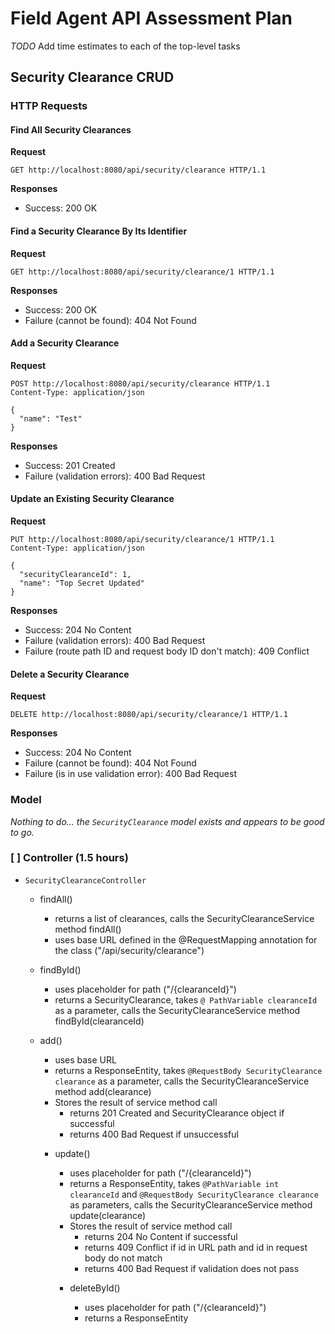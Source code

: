 
# Field Agent API Assessment Plan

_TODO_ Add time estimates to each of the top-level tasks

## Security Clearance CRUD

### HTTP Requests

#### Find All Security Clearances

**Request**

```
GET http://localhost:8080/api/security/clearance HTTP/1.1
```

**Responses**

* Success: 200 OK

#### Find a Security Clearance By Its Identifier

**Request**

```
GET http://localhost:8080/api/security/clearance/1 HTTP/1.1
```

**Responses**

* Success: 200 OK
* Failure (cannot be found): 404 Not Found

#### Add a Security Clearance

**Request**

```
POST http://localhost:8080/api/security/clearance HTTP/1.1
Content-Type: application/json

{
  "name": "Test"
}
```

**Responses**

* Success: 201 Created
* Failure (validation errors): 400 Bad Request

#### Update an Existing Security Clearance

**Request**

```
PUT http://localhost:8080/api/security/clearance/1 HTTP/1.1
Content-Type: application/json

{
  "securityClearanceId": 1,
  "name": "Top Secret Updated"
}
```

**Responses**

* Success: 204 No Content
* Failure (validation errors): 400 Bad Request
* Failure (route path ID and request body ID don't match): 409 Conflict

#### Delete a Security Clearance

**Request**

```
DELETE http://localhost:8080/api/security/clearance/1 HTTP/1.1
```

**Responses**

* Success: 204 No Content
* Failure (cannot be found): 404 Not Found
* Failure (is in use validation error): 400 Bad Request

### Model

_Nothing to do... the `SecurityClearance` model exists and appears to be good to go._

### [ ] Controller (1.5 hours)

* `SecurityClearanceController`
  * findAll()
    * returns a list of clearances, calls the SecurityClearanceService method findAll()
    * uses base URL defined in the @RequestMapping annotation for the class ("/api/security/clearance")
    
  * findById()
    * uses placeholder for path ("/{clearanceId}")
    * returns a SecurityClearance, takes `@ PathVariable clearanceId` as a parameter,
    calls the SecurityClearanceService method findById(clearanceId)
    
  * add()
    * uses base URL
    * returns a ResponseEntity<Object>, takes `@RequestBody SecurityClearance clearance` as a parameter,
    calls the SecurityClearanceService method add(clearance) 
    * Stores the result of service method call
      * returns 201 Created and SecurityClearance object if successful
      * returns 400 Bad Request if unsuccessful 
      
  * update()
    * uses placeholder for path ("/{clearanceId}")
    * returns a ResponseEntity<Object>, takes `@PathVariable int clearanceId` 
    and `@RequestBody SecurityClearance clearance` as parameters,
    calls the SecurityClearanceService method update(clearance)
    * Stores the result of service method call
      * returns 204 No Content if successful
      * returns 409 Conflict if id in URL path and id in request body do not match
      * returns 400 Bad Request if validation does not pass
      
  * deleteById()
    * uses placeholder for path ("/{clearanceId}")
    * returns a ResponseEntity<Object>, takes `@PathVariable int clearanceId` as a parameter,
    calls the SecurityClearanceService method deleteById(clearanceId)
    * returns 204 No Content if successful
    * returns 404 Not Found if SecurityClearance was not found with the id inputted
    * returns 400 Bad Request if the SecurityClearance is referenced in the agency_agent table

_Refer to the `AgentController` class and use that as an example for the methods to add and implementation details to follow._

### [ ] Domain (2.0 hours)

* `SecurityClearanceService`
  * deleteById(int clearanceId)
    * include one of the sql strings below, check if the ResultSet is null
      * If null, the repository method deleteById can be called 
      * If not null, return error message "You cannot delete a clearance that is referenced in another table"
  * findAll()
  * add()
    * include some sort of validation (a separate validation method)
  * update()
    * include some sort of validation (a separate validation method)
  * findById()

* `SecurityClearanceServiceTest`
  * shouldFind()
  * shouldAdd()
  * shouldNotAddWhenMissingName()
  * shouldNotAddWhenDuplicateName()
  * shouldDelete()
  * shouldNotDeleteIfReferenced()
  * shouldUpdate()
  * shouldNotUpdateIfNonExistentClearance()


_Refer to the `AgentService` class and use that as an example for the methods to add and implementation details to follow._

> **Decide how you're going to not touch the database when testing... use mocking or test double.**

#### Domain Rules

* Security clearance name is required
* Name cannot be duplicated
  * Retrieve existing security clearances and check to see if the security clearance to add/update is in the list

#### Deleting

**Can the delete succeed?** We need to know if the security clearance is being referenced.

_One idea... get all of the data from the agency_agent table for the security clearance ID that you're about to delete..._

```sql
select * from agency_agent where security_clearance_id = 1;
```

_Another idea... get row count from the agency_agent table for the security clearance ID that you're about to delete..._

```sql
select count(*) from agency_agent where security_clearance_id = 1;
```

### [ ] Data (3.5 hours)

* `SecurityClearanceMapper` (this class exists)
* `SecurityClearanceJdbcTemplateRepository` (this class exists but is incomplete)
  * findAll()
  * add()
  * update()
  * deleteById()
  * addAgents() 
    * Map agencies and agency/agent-specific fields to the SecurityClearance
* `SecurityClearanceRepository` (this interface exists but is incomplete)
  * add contracts for findAll(), add(), update(), and deleteById()
* `SecurityClearanceJdbcTemplateRepositoryTest` (this test class exists but is incomplete)
  * shouldFindAll()
  * shouldAdd()
  * shouldUpdate()
  * shouldDelete()

_Refer to the `AgentJdbcTemplateRepository` class and use that as an example for the methods to add and implementation details to follow._

> **Important: To support testing, update the `set_known_good_state()` stored procedure as needed.**
> Currently, there is an insert statement for the security_clearance table that is not part of 
> the set_known_good_state() procedure. This must be added before I run tests. 

## Aliases CRUD

### HTTP Requests

#### Fetch an Individual Agent with Aliases Attached

**Request**

```
GET http://localhost:8080/api/agent/2 HTTP/1.1
```

**Responses**

* Success: 200 OK

> **Review the code paths through the app for retrieving an agent... need to update to include aliases**

#### Add an Alias

**Request**

```
POST http://localhost:8080/api/alias HTTP/1.1
Content-Type: application/json

{
  "agentId": 1,
  "name": "Test"
}
```

**Responses**

* Success: 201 Created
* Failure (validation errors): 400 Bad Request

#### Update an Existing Alias

**Request**

```
PUT http://localhost:8080/api/alias/1 HTTP/1.1
Content-Type: application/json

{
  "aliasId": 1,
  "agentId": 1,
  "name": "Test",
  "persona": "Something"
}
```

**Responses**

* Success: 204 No Content
* Failure (validation errors): 400 Bad Request
* Failure (route path ID and request body ID don't match): 409 Conflict

#### Delete an Alias

**Request**

```
DELETE http://localhost:8080/api/alias/1 HTTP/1.1
```

**Responses**

* Success: 204 No Content
* Failure (cannot be found): 404 Not Found

### [ ] Model (0.5 hours)

* `Alias`
  * int aliasId
  * String name
  * String persona
  * int agentId (one-to-many between agent and alias)

### [ ] Controller (1.0 hour)

* `AliasController`
  * findAll()
  * findById()
  * add()
  * update()
  * deleteById()

_Refer to the `AgentController` class and use that as an example for the methods to add and implementation details to follow._

### [ ] Domain (2.0 hours)

* `AliasService`
* `AliasServiceTest`

_Refer to the `AgentService` class and use that as an example for the methods to add and implementation details to follow._

> **Decide how you're going to not touch the database when testing... use mocking or test double.**

#### Domain Rules

* Name is required
* Persona is not required unless a name is duplicated. The persona differentiates between duplicate names.
  * Retrieve existing aliases and check to see if the alias to add/update is in the list
    * Can update repository findById method to include addAliases method 
    in order to attach aliases to an agent in a similar way that an
    agent's agencies are attached 
      * need a new Mapper for Alias
  * If it's a duplicate alias name, then require the persona.
    * check for duplicate name in the add() method
      * If it is duplicate, then require persona
      * If not, then don't require persona 

### [ ] Data (4.0 hours)

* `AliasMapper` (class)
* `AliasJdbcTemplateRepository` (class)
  * findAll()
  * findById()
  * add()
  * update()
  * deleteById()
* `AliasRepository` (interface)
* `AliasJdbcTemplateRepositoryTest` (test class)
  * shouldFindAll()
  * shouldFindById()
  * shouldAdd()
  * shouldUpdate()
  * shouldDelete()

_Refer to the `AgentJdbcTemplateRepository` class and use that as an example for the methods to add and implementation details to follow._

> **To support testing, update the `set_known_good_state()` stored procedure as needed.**
> Add insert statement for the alias table to the test database schema. 

## [ ] Global Error Handling (3.0 hours)

* Determine the most precise exception for **data integrity** failures and handle it with a specific data integrity message.
  * Specific exceptions to handle:
    * For unchecked exceptions (more specific):
      * IllegalArgumentException
      * BadRequestException (need to create a class for this that extends RunTimeException)
      * NotFoundException (need to create a class for this that extends RunTimeException)
* For all other exceptions, create a general "sorry, not sorry" response that doesn't share exception details.
  * For unchecked exceptions:
    * DataAccessException
  * For checked exceptions (most general to most specific):
    * Exception

_Refer back to the "Spring Profiles, Error Handling, and CORS" lesson in the LMS._

> **Research the most specific exception to handle data integrity errors**

---

## Test Plan

### Security Clearance

* [ ] GET all security clearances
* [ ] GET a security clearance by ID
* [ ] For GET return a 404 if security clearance is not found
* [ ] POST a security clearance
* [ ] For POST return a 400 if the security clearance fails one of the domain rules
  * [ ] Security clearance name is required
  * [ ] Name cannot be duplicated
* [ ] PUT an existing security clearance
* [ ] For PUT return a 400 if the security clearance fails one of the domain rules
* [ ] DELETE a security clearance that is not in use by ID
* [ ] For DELETE return a 404 if the security clearance is not found
* [ ] For DELETE return a 400 if the security clearance is in use 

### Alias

* [ ] GET an agent record with aliases attached
* [ ] POST an alias
* [ ] For POST return a 400 if the alias fails one of the domain rules
  * [ ] Name is required
  * [ ] Persona is not required unless a name is duplicated. The persona differentiates between duplicate names.
* [ ] PUT an alias
* [ ] For PUT return a 400 if the alias fails one of the domain rules
* [ ] DELETE an alias by ID
* [ ] For DELETE Return a 404 if the alias is not found

### Global Error Handling

* [ ] Return a specific data integrity error message for data integrity issues
* [ ] Return a general error message for issues other than data integrity
